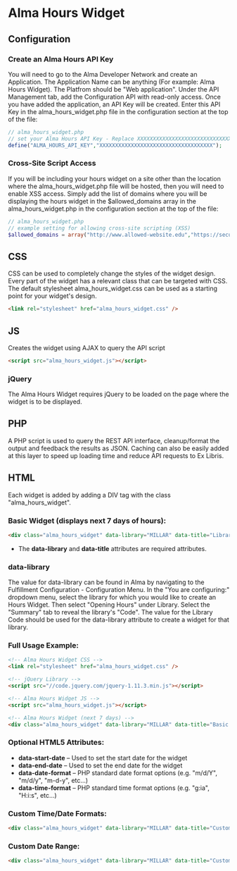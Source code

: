 # Alma Hours Widget

## Configuration
### Create an Alma Hours API Key ###
You will need to go to the Alma Developer Network and create an Application. The Application Name can be anything (For example: Alma Hours Widget). The Platfrom should be "Web application". Under the API Management tab, add the Configuration API with read-only access. Once you have added the application, an API Key will be created. Enter this API Key in the alma_hours_widget.php file in the configuration section at the top of the file:
```php
// alma_hours_widget.php
// set your Alma Hours API Key - Replace XXXXXXXXXXXXXXXXXXXXXXXXXXXXXXXXXXXX with your Alma API Key
define("ALMA_HOURS_API_KEY","XXXXXXXXXXXXXXXXXXXXXXXXXXXXXXXXXXXX");
```

### Cross-Site Script Access ###
If you will be including your hours widget on a site other than the location where the alma_hours_widget.php file will be hosted, then you will need to enable XSS access. Simply add the list of domains where you will be displaying the hours widget in the $allowed_domains array in the alma_hours_widget.php in the configuration section at the top of the file:
```php
// alma_hours_widget.php
// example setting for allowing cross-site scripting (XSS)
$allowed_domains = array("http://www.allowed-website.edu","https://secure.allowed-website.edu");
```

## CSS
CSS can be used to completely change the styles of the widget design. Every part of the widget has a relevant class that can be targeted with CSS. The default stylesheet alma_hours_widget.css can be used as a starting point for your widget's design.
```html
<link rel="stylesheet" href="alma_hours_widget.css" />
```

## JS
Creates the widget using AJAX to query the API script
```html
<script src="alma_hours_widget.js"></script>
```
### jQuery
The Alma Hours Widget requires jQuery to be loaded on the page where the widget is to be displayed.

## PHP
A PHP script is used to query the REST API interface, cleanup/format the output and feedback the results as JSON. Caching can also be easily added at this layer to speed up loading time and reduce API requests to Ex Libris.

## HTML
Each widget is added by adding a DIV tag with the class "alma_hours_widget".


### Basic Widget (displays next 7 days of hours):
```html
<div class="alma_hours_widget" data-library="MILLAR" data-title="Library Hours"></div>
```
- The **data-library** and **data-title** attributes are required attributes.

### data-library
The value for data-library can be found in Alma by navigating to the Fulfillment Configuration - Configuration Menu. In the "You are configuring:" dropdown menu, select the library for which you would like to create an Hours Widget. Then select "Opening Hours" under Library. Select the "Summary" tab to reveal the library's "Code". The value for the Library Code should be used for the data-library attribute to create a widget for that library.

### Full Usage Example:
```html
<!-- Alma Hours Widget CSS -->
<link rel="stylesheet" href="alma_hours_widget.css" />

<!-- jQuery Library -->
<script src="//code.jquery.com/jquery-1.11.3.min.js"></script>

<!-- Alma Hours Widget JS -->
<script src="alma_hours_widget.js"></script>

<!-- Alma Hours Widget (next 7 days) -->
<div class="alma_hours_widget" data-library="MILLAR" data-title="Basic Hours"></div>
```


### Optional HTML5 Attributes:
- **data-start-date** – Used to set the start date for the widget
- **data-end-date** – Used to set the end date for the widget
- **data-date-format** – PHP standard date format options (e.g. "m/d/Y", "m/d/y", "m-d-y", etc…)
- **data-time-format** – PHP standard time format options (e.g. "g:ia", "H:i:s", etc…)


### Custom Time/Date Formats:
```html
<div class="alma_hours_widget" data-library="MILLAR" data-title="Custom Date/Time Format" data-date-format="m-d-y" data-time-format="H:i:s"></div>
```


### Custom Date Range:
```html
<div class="alma_hours_widget" data-library="MILLAR" data-title="Custom Date Range" data-start-date="2015-11-24" data-end-date="2015-12-05"></div>
```

